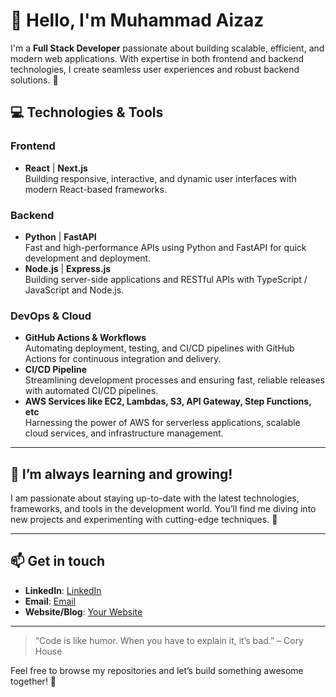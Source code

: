 # 👋 Hello, I'm Muhammad Aizaz

I'm a **Full Stack Developer** passionate about building scalable, efficient, and modern web applications. With expertise in both frontend and backend technologies, I create seamless user experiences and robust backend solutions. 🚀

## 💻 Technologies & Tools

### Frontend
- **React** | **Next.js**  
  Building responsive, interactive, and dynamic user interfaces with modern React-based frameworks.

### Backend
- **Python** | **FastAPI**  
  Fast and high-performance APIs using Python and FastAPI for quick development and deployment.
- **Node.js** | **Express.js**  
  Building server-side applications and RESTful APIs with TypeScript / JavaScript and Node.js.

### DevOps & Cloud
- **GitHub Actions & Workflows**  
  Automating deployment, testing, and CI/CD pipelines with GitHub Actions for continuous integration and delivery.
- **CI/CD Pipeline**  
  Streamlining development processes and ensuring fast, reliable releases with automated CI/CD pipelines.
- **AWS Services like EC2, Lambdas, S3, API Gateway, Step Functions, etc**  
  Harnessing the power of AWS for serverless applications, scalable cloud services, and infrastructure management.


---

## 🌱 I’m always learning and growing!
I am passionate about staying up-to-date with the latest technologies, frameworks, and tools in the development world. You’ll find me diving into new projects and experimenting with cutting-edge techniques. 🚀

---

## 📫 Get in touch
- **LinkedIn**: [LinkedIn](https://www.linkedin.com/in/muhammad-aizaz-ansab44/)
- **Email**: [Email](mailto:muhammad.aizaz0900.com)
- **Website/Blog**: [Your Website](https://yourwebsite.com)

---

> “Code is like humor. When you have to explain it, it’s bad.” – Cory House

Feel free to browse my repositories and let’s build something awesome together! 🚀
